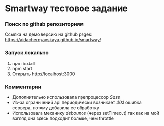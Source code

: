 # Smartway тестовое задание

### Поиск по github репозиториям

Ссылка на демо версию на github pages: https://aidachernyavskaya.github.io/smartway/

### Запуск локально

1. npm install
2. npm start
3. Открыть http://localhost:3000

### Комментарии

- Дополнительно использовала препроцессор _Sass_ 
- Из-за ограничений api периодически возникает _403_ ошибка сервера, потому добавила ее обработку
- Использовала механику _debounce_ (через setTimeout) так как на мой взгляд она здесь подходит больше, чем throttle